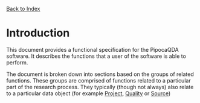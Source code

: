 [Back to Index](index.md)

# Introduction

This document provides a functional specification for the PipocaQDA software. It describes the functions that a user of the software is able to perform.

The document is broken down into sections based on the groups of related functions. These groups are comprised of functions related to a particular part of the research process. They typically (though not always) also relate to a particular data object (for example [Project](terminology.md#project), [Quality](terminology.md#quality) or [Source](terminology.md#source))